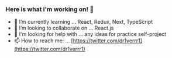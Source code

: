 ### Here is what i'm working on! 👋


- 🌱 I’m currently learning ... React, Redux, Next, TypeScript
- 👯 I’m looking to collaborate on ... React.js
- 🤔 I'm looking for help with ... any ideas for practice self-project
- 📫 How to reach me: ... [https://twitter.com/dr1verrr1](https://twitter.com/dr1verrr1)

